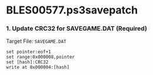 # BLES00577.ps3savepatch

### 1. Update CRC32 for SAVEGAME.DAT (Required)

Target File: `SAVEGAME.DAT`

```
set pointer:eof+1
set range:0x000008,pointer
set [hash]:CRC32
write at 0x000004:[hash]
```

